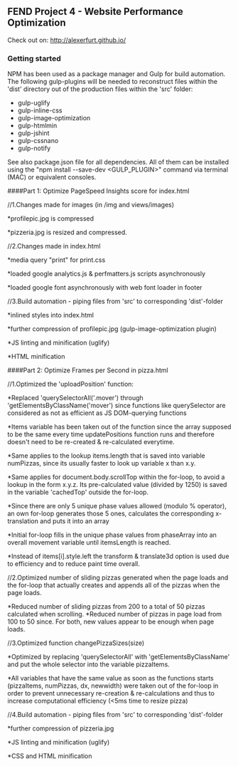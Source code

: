 ## FEND Project 4 - Website Performance Optimization

Check out on: http://alexerfurt.github.io/

### Getting started

NPM has been used as a package manager and Gulp for build automation. The following gulp-plugins will be needed to reconstruct files within the 'dist' directory out of the production files within the 'src' folder:

* gulp-uglify
* gulp-inline-css
* gulp-image-optimization
* gulp-htmlmin
* gulp-jshint
* gulp-cssnano
* gulp-notify

See also package.json file for all dependencies. All of them can be installed using the "npm install --save-dev <GULP_PLUGIN>" command via terminal (MAC) or equivalent consoles.

####Part 1: Optimize PageSpeed Insights score for index.html

//1.Changes made for images (in /img and views/images)

*profilepic.jpg is compressed

*pizzeria.jpg is resized and compressed.

//2.Changes made in index.html

*media query "print" for print.css

*loaded google analytics.js & perfmatters.js scripts asynchronously

*loaded google font asynchronously with web font loader in footer

//3.Build automation - piping files from 'src' to corresponding 'dist'-folder

*inlined styles into index.html

*further compression of profilepic.jpg (gulp-image-optimization plugin)

*JS linting and minification (uglify)

*HTML minification

####Part 2: Optimize Frames per Second in pizza.html

//1.Optimized the 'uploadPosition' function:

*Replaced 'querySelectorAll('.mover') through 'getElementsByClassName('mover') since functions like querySelector are considered as not as efficient as JS DOM-querying functions

*Items variable has been taken out of the function since the array supposed to be the same every time updatePositions function runs and therefore doesn't need to be re-created & re-calculated everytime.

*Same applies to the lookup items.length that is saved into variable numPizzas, since its usually faster to look up variable x than x.y.

*Same applies for document.body.scrollTop within the for-loop, to avoid a lookup in the form x.y.z. Its pre-calculated value (divided by 1250) is saved in the variable 'cachedTop' outside the for-loop.

*Since there are only 5 unique phase values allowed (modulo % operator), an own for-loop generates those 5 ones, calculates the corresponding x-translation and puts it into an array

*Initial for-loop fills in the unique phase values from phaseArray into an overall movement variable until itemsLength is reached. 

*Instead of items[i].style.left the transform & translate3d option is used due to efficiency and to reduce paint time overall.

//2.Optimized number of sliding pizzas generated when the page loads and the for-loop that actually creates and appends all of the pizzas when the page loads. 

*Reduced number of sliding pizzas from 200 to a total of 50 pizzas calculated when scrolling.
*Reduced number of pizzas in page load from 100 to 50 since. For both, new values appear to be enough when page loads.

//3.Optimized function changePizzaSizes(size)

*Optimized by replacing 'querySelectorAll' with 'getElementsByClassName' and put the whole selector into the variable pizzaItems.

*All variables that have the same value as soon as the functions starts (pizzaItems, numPizzas, dx, newwidth) were taken out of the for-loop in order to prevent unnecessary re-creation & re-calculations and thus to increase computational efficiency (<5ms time to resize pizza)

//4.Build automation - piping files from 'src' to corresponding 'dist'-folder

*further compression of pizzeria.jpg

*JS linting and minification (uglify)

*CSS and HTML minification
   
